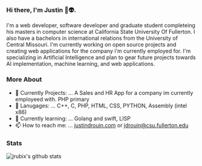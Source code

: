 ### Hi there, I'm Justin 👋👽.
I'm a web developer, software developer and graduate student completeing his masters in computer science at California State University Of Fullerton. I also have a bachelors in international relations from the University of Central Missouri. I'm currently working on open source projects and creating web applications for the company i'm currently employed for. I'm specializing in Artificial Intelligence and plan to gear future projects towards AI implementation, machine learning, and web applications.

### More About
- 🔭 Currently Projects: ...  A Sales and HR App for a company im currently employeed with. PHP primary
- 🤖 Lanugages: ... C++, C, PHP, HTML, CSS, PYTHON, Assembly (intel x86)
- 🌱 Currently learning: ...  Golang and swift, LISP
- 📫 How to reach me: ...  <a href="https://justindrouin.com">justindrouin.com</a> or jdrouin@csu.fullerton.edu

### Stats
<img
alt="jrubix's github stats"
src="https://github-readme-stats.vercel.app/api?username=jrubix&show_icons=true&hide_border=true"
/>
